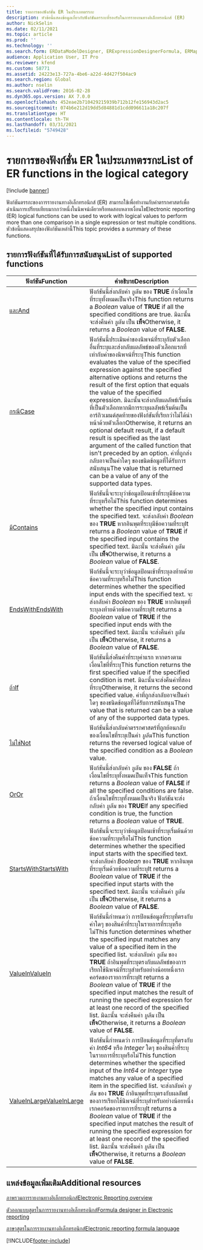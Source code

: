 ```yaml
---
title: รายการของฟังก์ชั่น ER ในประเภทตรรกะ
description: หัวข้อนี้แสดงข้อมูลเกี่ยวกับฟังก์ชันตรรกะที่รองรับในการรายงานทางอิเล็กทรอนิกส์ (ER)
author: NickSelin
ms.date: 02/11/2021
ms.topic: article
ms.prod: ''
ms.technology: ''
ms.search.form: ERDataModelDesigner, ERExpressionDesignerFormula, ERMappedFormatDesigner, ERModelMappingDesigner
audience: Application User, IT Pro
ms.reviewer: kfend
ms.custom: 58771
ms.assetid: 24223e13-727a-4be6-a22d-4d427f504ac9
ms.search.region: Global
ms.author: nselin
ms.search.validFrom: 2016-02-28
ms.dyn365.ops.version: AX 7.0.0
ms.openlocfilehash: 452eae2b710429215939b712b12fe156943d2ac5
ms.sourcegitcommit: 074b6e212d19dd5d84881d1cdd096611a18c207f
ms.translationtype: HT
ms.contentlocale: th-TH
ms.lasthandoff: 03/31/2021
ms.locfileid: "5749428"
---
```

# <a name="list-of-er-functions-in-the-logical-category"></a><span data-ttu-id="4ee9b-103">รายการของฟังก์ชั่น ER ในประเภทตรรกะ</span><span class="sxs-lookup"><span data-stu-id="4ee9b-103">List of ER functions in the logical category</span></span>

[!include [banner](../includes/banner.md)]

<span data-ttu-id="4ee9b-104">ฟังก์ชันตรรกะของการรายงานทางอิเล็กทรอนิกส์ (ER) สามารถใช้เพื่อทำงานกับค่าตรรกศาสตร์เพื่อดำเนินการเปรียบเทียบมากกว่าหนึ่งในนิพจน์เดียวหรือทดสอบหลายเงื่อนไข</span><span class="sxs-lookup"><span data-stu-id="4ee9b-104">Electronic reporting (ER) logical functions can be used to work with logical values to perform more than one comparison in a single expression or test multiple conditions.</span></span> <span data-ttu-id="4ee9b-105">หัวข้อนี้แสดงสรุปของฟังก์ชันเหล่านี้</span><span class="sxs-lookup"><span data-stu-id="4ee9b-105">This topic provides a summary of these functions.</span></span>

## <a name="list-of-supported-functions"></a><span data-ttu-id="4ee9b-106">รายการฟังก์ชันที่ได้รับการสนับสนุน</span><span class="sxs-lookup"><span data-stu-id="4ee9b-106">List of supported functions</span></span>

| <span data-ttu-id="4ee9b-107">ฟังก์ชัน</span><span class="sxs-lookup"><span data-stu-id="4ee9b-107">Function</span></span> | <span data-ttu-id="4ee9b-108">คำอธิบาย</span><span class="sxs-lookup"><span data-stu-id="4ee9b-108">Description</span></span> |
|----------|-------------|
| [<span data-ttu-id="4ee9b-109">และ</span><span class="sxs-lookup"><span data-stu-id="4ee9b-109">And</span></span>](er-functions-logical-and.md)                       | <span data-ttu-id="4ee9b-110">ฟังก์ชันนี้ส่งกลับค่า *บูลีน* ของ **TRUE** ถ้าเงื่อนไขที่ระบุทั้งหมดเป็นจริง</span><span class="sxs-lookup"><span data-stu-id="4ee9b-110">This function returns a *Boolean* value of **TRUE** if all the specified conditions are true.</span></span> <span data-ttu-id="4ee9b-111">มิฉะนั้น จะส่งคืนค่า *บูลีน* เป็น **เท็จ**</span><span class="sxs-lookup"><span data-stu-id="4ee9b-111">Otherwise, it returns a *Boolean* value of **FALSE**.</span></span> |
| [<span data-ttu-id="4ee9b-112">กรณี</span><span class="sxs-lookup"><span data-stu-id="4ee9b-112">Case</span></span>](er-functions-logical-case.md)                     | <span data-ttu-id="4ee9b-113">ฟังก์ชันนี้ประเมินค่าของนิพจน์ที่ระบุกับตัวเลือกอื่นที่ระบุและส่งกลับผลลัพธ์ของตัวเลือกแรกที่เท่ากับค่าของนิพจน์ที่ระบุ</span><span class="sxs-lookup"><span data-stu-id="4ee9b-113">This function evaluates the value of the specified expression against the specified alternative options and returns the result of the first option that equals the value of the specified expression.</span></span> <span data-ttu-id="4ee9b-114">มิฉะนั้นจะส่งกลับผลลัพธ์เริ่มต้นที่เป็นตัวเลือกหากมีการระบุผลลัพธ์เริ่มต้นเป็นอาร์กิวเมนต์สุดท้ายของฟังก์ชันที่เรียกว่าไม่ได้นำหน้าด้วยตัวเลือก</span><span class="sxs-lookup"><span data-stu-id="4ee9b-114">Otherwise, it returns an optional default result, if a default result is specified as the last argument of the called function that isn't preceded by an option.</span></span> <span data-ttu-id="4ee9b-115">ค่าที่ถูกส่งกลับอาจเป็นค่าใดๆ ของชนิดข้อมูลที่ได้รับการสนับสนุน</span><span class="sxs-lookup"><span data-stu-id="4ee9b-115">The value that is returned can be a value of any of the supported data types.</span></span> |
| [<span data-ttu-id="4ee9b-116">มี</span><span class="sxs-lookup"><span data-stu-id="4ee9b-116">Contains</span></span>](er-functions-logical-contains.md)             | <span data-ttu-id="4ee9b-117">ฟังก์ชันนี้จะระบุว่าข้อมูลป้อนเข้าที่ระบุมีข้อความที่ระบุหรือไม่</span><span class="sxs-lookup"><span data-stu-id="4ee9b-117">This function determines whether the specified input contains the specified text.</span></span> <span data-ttu-id="4ee9b-118">จะส่งกลับค่า *Boolean* ของ **TRUE** หากอินพุตที่ระบุมีข้อความที่ระบุ</span><span class="sxs-lookup"><span data-stu-id="4ee9b-118">It returns a *Boolean* value of **TRUE** if the specified input contains the specified text.</span></span> <span data-ttu-id="4ee9b-119">มิฉะนั้น จะส่งคืนค่า *บูลีน* เป็น **เท็จ**</span><span class="sxs-lookup"><span data-stu-id="4ee9b-119">Otherwise, it returns a *Boolean* value of **FALSE**.</span></span> |
| [<span data-ttu-id="4ee9b-120">EndsWith</span><span class="sxs-lookup"><span data-stu-id="4ee9b-120">EndsWith</span></span>](er-functions-logical-endswith.md)             | <span data-ttu-id="4ee9b-121">ฟังก์ชันนี้จะระบุว่าข้อมูลป้อนเข้าที่ระบุลงท้ายด้วยข้อความที่ระบุหรือไม่</span><span class="sxs-lookup"><span data-stu-id="4ee9b-121">This function determines whether the specified input ends with the specified text.</span></span> <span data-ttu-id="4ee9b-122">จะส่งกลับค่า *Boolean* ของ **TRUE** หากอินพุตที่ระบุลงท้ายด้วยข้อความที่ระบุ</span><span class="sxs-lookup"><span data-stu-id="4ee9b-122">It returns a *Boolean* value of **TRUE** if the specified input ends with the specified text.</span></span> <span data-ttu-id="4ee9b-123">มิฉะนั้น จะส่งคืนค่า *บูลีน* เป็น **เท็จ**</span><span class="sxs-lookup"><span data-stu-id="4ee9b-123">Otherwise, it returns a *Boolean* value of **FALSE**.</span></span> |
| [<span data-ttu-id="4ee9b-124">ถ้า</span><span class="sxs-lookup"><span data-stu-id="4ee9b-124">If</span></span>](er-functions-logical-if.md)                         | <span data-ttu-id="4ee9b-125">ฟังก์ชันนี้ส่งคืนค่าที่ระบุค่าแรก หากตรงตามเงื่อนไขที่ที่ระบุ</span><span class="sxs-lookup"><span data-stu-id="4ee9b-125">This function returns the first specified value if the specified condition is met.</span></span> <span data-ttu-id="4ee9b-126">มิฉะนั้นจะส่งคืนค่าที่สองที่ระบุ</span><span class="sxs-lookup"><span data-stu-id="4ee9b-126">Otherwise, it returns the second specified value.</span></span> <span data-ttu-id="4ee9b-127">ค่าที่ถูกส่งกลับอาจเป็นค่าใดๆ ของชนิดข้อมูลที่ได้รับการสนับสนุน</span><span class="sxs-lookup"><span data-stu-id="4ee9b-127">The value that is returned can be a value of any of the supported data types.</span></span> |
| [<span data-ttu-id="4ee9b-128">ไม่ใช่</span><span class="sxs-lookup"><span data-stu-id="4ee9b-128">Not</span></span>](er-functions-logical-not.md)                       | <span data-ttu-id="4ee9b-129">ฟังก์ชันนี้ส่งกลับค่าตรรกศาสตร์ที่ถูกย้อนกลับของเงื่อนไขที่ระบุเป็นค่า *บูลีน*</span><span class="sxs-lookup"><span data-stu-id="4ee9b-129">This function returns the reversed logical value of the specified condition as a *Boolean* value.</span></span> |
| [<span data-ttu-id="4ee9b-130">Or</span><span class="sxs-lookup"><span data-stu-id="4ee9b-130">Or</span></span>](er-functions-logical-or.md)                         | <span data-ttu-id="4ee9b-131">ฟังก์ชันนี้ส่งกลับค่า *บูลีน* ของ **FALSE** ถ้าเงื่อนไขที่ระบุทั้งหมดเป็นเท็จ</span><span class="sxs-lookup"><span data-stu-id="4ee9b-131">This function returns a *Boolean* value of **FALSE** if all the specified conditions are false.</span></span> <span data-ttu-id="4ee9b-132">ถ้าเงื่อนไขที่ระบุทั้งหมดเป็นจริง ฟังก์ชันจะส่งกลับค่า *บูลีน* ของ **TRUE**</span><span class="sxs-lookup"><span data-stu-id="4ee9b-132">If any specified condition is true, the function returns a *Boolean* value of **TRUE**.</span></span> |
| [<span data-ttu-id="4ee9b-133">StartsWith</span><span class="sxs-lookup"><span data-stu-id="4ee9b-133">StartsWith</span></span>](er-functions-logical-startswith.md)         | <span data-ttu-id="4ee9b-134">ฟังก์ชันนี้จะระบุว่าข้อมูลป้อนเข้าที่ระบุเริ่มต้นด้วยข้อความที่ระบุหรือไม่</span><span class="sxs-lookup"><span data-stu-id="4ee9b-134">This function determines whether the specified input starts with the specified text.</span></span> <span data-ttu-id="4ee9b-135">จะส่งกลับค่า *Boolean* ของ **TRUE** หากอินพุตที่ระบุเริ่มด้วยข้อความที่ระบุ</span><span class="sxs-lookup"><span data-stu-id="4ee9b-135">It returns a *Boolean* value of **TRUE** if the specified input starts with the specified text.</span></span> <span data-ttu-id="4ee9b-136">มิฉะนั้น จะส่งคืนค่า *บูลีน* เป็น **เท็จ**</span><span class="sxs-lookup"><span data-stu-id="4ee9b-136">Otherwise, it returns a *Boolean* value of **FALSE**.</span></span> |
| [<span data-ttu-id="4ee9b-137">ValueIn</span><span class="sxs-lookup"><span data-stu-id="4ee9b-137">ValueIn</span></span>](er-functions-logical-valuein.md)               | <span data-ttu-id="4ee9b-138">ฟังก์ชันนี้กำหนดว่า การป้อนข้อมูลที่ระบุที่ตรงกับค่าใดๆ ของสินค้าที่ระบุในรายการที่ระบุหรือไม่</span><span class="sxs-lookup"><span data-stu-id="4ee9b-138">This function determines whether the specified input matches any value of a specified item in the specified list.</span></span> <span data-ttu-id="4ee9b-139">จะส่งกลับค่า *บูลีน* ของ **TRUE** ถ้าอินพุตที่ระบุตรงกับผลลัพธ์ของการเรียกใช้นิพจน์ที่ระบุสำหรับอย่างน้อยหนึ่งเรกคอร์ดของรายการที่ระบุ</span><span class="sxs-lookup"><span data-stu-id="4ee9b-139">It returns a *Boolean* value of **TRUE** if the specified input matches the result of running the specified expression for at least one record of the specified list.</span></span> <span data-ttu-id="4ee9b-140">มิฉะนั้น จะส่งคืนค่า *บูลีน* เป็น **เท็จ**</span><span class="sxs-lookup"><span data-stu-id="4ee9b-140">Otherwise, it returns a *Boolean* value of **FALSE**.</span></span> |
| [<span data-ttu-id="4ee9b-141">ValueInLarge</span><span class="sxs-lookup"><span data-stu-id="4ee9b-141">ValueInLarge</span></span>](er-functions-logical-valueinlarge.md)     | <span data-ttu-id="4ee9b-142">ฟังก์ชันนี้กำหนดว่า การป้อนข้อมูลที่ระบุที่ตรงกับค่า *Int64* หรือ *Integer* ใดๆ ของสินค้าที่ระบุในรายการที่ระบุหรือไม่</span><span class="sxs-lookup"><span data-stu-id="4ee9b-142">This function determines whether the specified input of the *Int64* or *Integer* type matches any value of a specified item in the specified list.</span></span> <span data-ttu-id="4ee9b-143">จะส่งกลับค่า *บูลีน* ของ **TRUE** ถ้าอินพุตที่ระบุตรงกับผลลัพธ์ของการเรียกใช้นิพจน์ที่ระบุสำหรับอย่างน้อยหนึ่งเรกคอร์ดของรายการที่ระบุ</span><span class="sxs-lookup"><span data-stu-id="4ee9b-143">It returns a *Boolean* value of **TRUE** if the specified input matches the result of running the specified expression for at least one record of the specified list.</span></span> <span data-ttu-id="4ee9b-144">มิฉะนั้น จะส่งคืนค่า *บูลีน* เป็น **เท็จ**</span><span class="sxs-lookup"><span data-stu-id="4ee9b-144">Otherwise, it returns a *Boolean* value of **FALSE**.</span></span> |


## <a name="additional-resources"></a><span data-ttu-id="4ee9b-145">แหล่งข้อมูลเพิ่มเติม</span><span class="sxs-lookup"><span data-stu-id="4ee9b-145">Additional resources</span></span>

[<span data-ttu-id="4ee9b-146">ภาพรวมการรายงานทางอิเล็กทรอนิกส์</span><span class="sxs-lookup"><span data-stu-id="4ee9b-146">Electronic Reporting overview</span></span>](general-electronic-reporting.md)

[<span data-ttu-id="4ee9b-147">ตัวออกแบบสูตรในการรายงานทางอิเล็กทรอนิกส์</span><span class="sxs-lookup"><span data-stu-id="4ee9b-147">Formula designer in Electronic reporting</span></span>](general-electronic-reporting-formula-designer.md)

[<span data-ttu-id="4ee9b-148">ภาษาสูตรในการรายงานทางอิเล็กทรอนิกส์</span><span class="sxs-lookup"><span data-stu-id="4ee9b-148">Electronic reporting formula language</span></span>](er-formula-language.md)


[!INCLUDE[footer-include](../../../includes/footer-banner.md)]